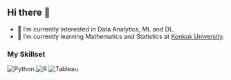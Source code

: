 ## Hi there 👋

- 🔭 I’m currently interested in Data Analytics, ML and DL.
- 🌱 I’m currently learning Mathematics and Statistics at [Konkuk University](https://www.konkuk.ac.kr/konkuk/index.do).

### My Skillset
![Python](https://img.shields.io/badge/Python-3776AB?style=for-the-badge&logo=python&logoColor=white) ![R](https://img.shields.io/badge/R-276DC3?style=for-the-badge&logo=r&logoColor=white) ![Tableau](https://img.shields.io/badge/Tableau-E97627?style=for-the-badge&logo=Tableau&logoColor=white)
